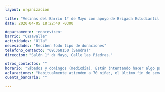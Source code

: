 ```yaml
---
layout: organizacion

title: "Vecinas del Barrio 1° de Mayo con apoyo de Brigada Estudiantil."
date: 2020-04-05 18:22:40 -0300

departamento: "Montevideo"
barrio: "Casavalle"
actividades: "Olla"
necesidades: "Reciben todo tipo de donaciones"
telefono_contacto: "093368150 (Sandra)"
direccion: "Salón 1° de Mayo, Calle las Piedras."

otros_contactos: ""
horario: "Sábados y domingos (mediodía). Están intentando hacer algo para la merienda de los domingos."
aclaraciones: "Habitualmente atienden a 70 niñes, el último fin de semana  fueron 130 niñes y 2 adultos. Se da una vianda, botella de leche y pan. Las familias deben llevar un tupper. De recibir alguna donación, harían una merienda entre semana."
cuenta_bancaria: ""

---
```

